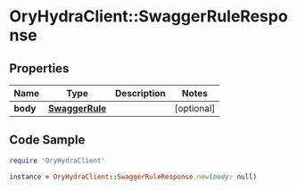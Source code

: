 # OryHydraClient::SwaggerRuleResponse

## Properties

Name | Type | Description | Notes
------------ | ------------- | ------------- | -------------
**body** | [**SwaggerRule**](SwaggerRule.md) |  | [optional] 

## Code Sample

```ruby
require 'OryHydraClient'

instance = OryHydraClient::SwaggerRuleResponse.new(body: null)
```


